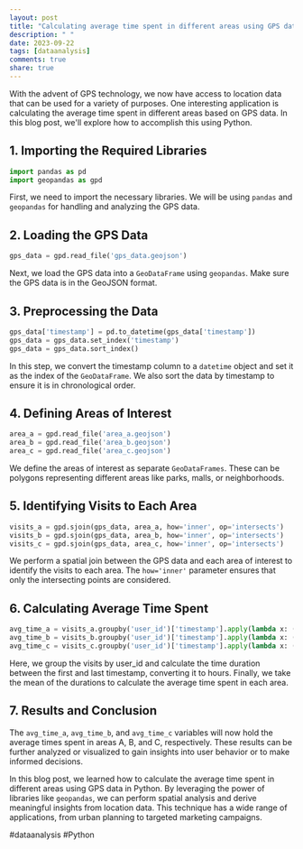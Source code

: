 ```yaml
---
layout: post
title: "Calculating average time spent in different areas using GPS data in Python"
description: " "
date: 2023-09-22
tags: [dataanalysis]
comments: true
share: true
---
```


With the advent of GPS technology, we now have access to location data that can be used for a variety of purposes. One interesting application is calculating the average time spent in different areas based on GPS data. In this blog post, we'll explore how to accomplish this using Python.

## 1. Importing the Required Libraries
```python
import pandas as pd
import geopandas as gpd
```
First, we need to import the necessary libraries. We will be using `pandas` and `geopandas` for handling and analyzing the GPS data.

## 2. Loading the GPS Data
```python
gps_data = gpd.read_file('gps_data.geojson')
```
Next, we load the GPS data into a `GeoDataFrame` using `geopandas`. Make sure the GPS data is in the GeoJSON format.

## 3. Preprocessing the Data
```python
gps_data['timestamp'] = pd.to_datetime(gps_data['timestamp'])
gps_data = gps_data.set_index('timestamp')
gps_data = gps_data.sort_index()
```
In this step, we convert the timestamp column to a `datetime` object and set it as the index of the `GeoDataFrame`. We also sort the data by timestamp to ensure it is in chronological order.

## 4. Defining Areas of Interest
```python
area_a = gpd.read_file('area_a.geojson')
area_b = gpd.read_file('area_b.geojson')
area_c = gpd.read_file('area_c.geojson')
```
We define the areas of interest as separate `GeoDataFrames`. These can be polygons representing different areas like parks, malls, or neighborhoods.

## 5. Identifying Visits to Each Area
```python
visits_a = gpd.sjoin(gps_data, area_a, how='inner', op='intersects')
visits_b = gpd.sjoin(gps_data, area_b, how='inner', op='intersects')
visits_c = gpd.sjoin(gps_data, area_c, how='inner', op='intersects')
```
We perform a spatial join between the GPS data and each area of interest to identify the visits to each area. The `how='inner'` parameter ensures that only the intersecting points are considered.

## 6. Calculating Average Time Spent
```python
avg_time_a = visits_a.groupby('user_id')['timestamp'].apply(lambda x: (x.max() - x.min()).total_seconds() / 3600).mean()
avg_time_b = visits_b.groupby('user_id')['timestamp'].apply(lambda x: (x.max() - x.min()).total_seconds() / 3600).mean()
avg_time_c = visits_c.groupby('user_id')['timestamp'].apply(lambda x: (x.max() - x.min()).total_seconds() / 3600).mean()
```
Here, we group the visits by user_id and calculate the time duration between the first and last timestamp, converting it to hours. Finally, we take the mean of the durations to calculate the average time spent in each area.

## 7. Results and Conclusion
The `avg_time_a`, `avg_time_b`, and `avg_time_c` variables will now hold the average times spent in areas A, B, and C, respectively. These results can be further analyzed or visualized to gain insights into user behavior or to make informed decisions.

In this blog post, we learned how to calculate the average time spent in different areas using GPS data in Python. By leveraging the power of libraries like `geopandas`, we can perform spatial analysis and derive meaningful insights from location data. This technique has a wide range of applications, from urban planning to targeted marketing campaigns.

#dataanalysis #Python